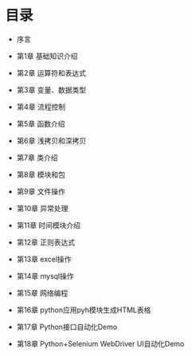 # 目录

* 序言

* 第1章 基础知识介绍

* 第2章 运算符和表达式

* 第3章 变量、数据类型

* 第4章 流程控制

* 第5章 函数介绍

* 第6章 浅拷贝和深拷贝

* 第7章 类介绍

* 第8章 模块和包

* 第9章 文件操作

* 第10章 异常处理

* 第11章 时间模块介绍

* 第12章 正则表达式

* 第13章 excel操作

* 第14章 mysql操作

* 第15章 网络编程

* 第16章 python应用pyh模块生成HTML表格

* 第17章 Python接口自动化Demo

* 第18章 Python+Selenium WebDriver UI自动化Demo




